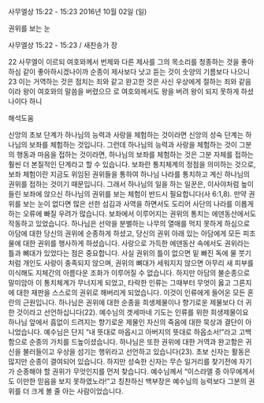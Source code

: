 사무엘상 15:22 - 15:23 
2016년 10월 02일 (일)

권위를 보는 눈



사무엘상 15:22 - 15:23 / 새찬송가  장


22 사무엘이 이르되 여호와께서 번제와 다른 제사를 그의 목소리를 청종하는 것을 좋아하심 같이 좋아하시겠나이까 순종이 제사보다 낫고 듣는 것이 숫양의 기름보다 나으니 23 이는 거역하는 것은 점치는 죄와 같고 완고한 것은 사신 우상에게 절하는 죄와 같음이라 왕이 여호와의 말씀을 버렸으므
로 여호와께서도 왕을 버려 왕이 되지 못하게 하셨나이다 하니

해석도움





신앙의 초보 단계가 하나님의 능력과 사랑을 체험하는 것이라면 신앙의 성숙 단계는 하나님의 보좌를 체험하는 것입니다. 그런데 하나님의 능력과 사랑을 체험하는 것이 그분의 행동과 마음을 접하는 것이라면, 하나님의 보좌를 체험하는 것은 그분 자체를 접하는 훨씬 더 본질적인 단계라고 할 수 있습니다. 보좌란 통치체계의 정점을 의미하는 것으로, 보좌 체험이란 지금도 위임된 권위들을 통하여 하나님 나라를 통치하고 계신 하나님의 권위를 접하는 것이기 때문입니다. 그래서 하나님의 일을 하는 일꾼은, 이사야처럼 높이 들린 보좌에 앉으신 하나님의 권위를 보는 체험이 반드시 필요합니다(사 6:1,8). 만약 권위를 보는 눈이 없다면 많은 선한 섬김과 사역을 하면서도 도리어 사단의 나라를 이롭게 하는 오류에 빠질 우려가 많습니다.
보좌에서 이루어지는 권위의 통치는 에덴동산에서도 작동하고 있었습니다.
하나님은 선악을 분별하는 나무의 열매를 먹지 못하게 하심으로 아담에 대한 당신의 권위에 순종하게 하셨고, 당신의 권위 아래 있는 아담에게 모든 피조물에 대한 권위를 행사하게 하셨습니다. 사랑으로 가득한 에덴동산 속에서도 권위라는 틀과 뼈대가 있었다는 점은 중요합니다. 사실 권위의 틀이 없으면 밑 빠진 독에 물 붓기처럼 개인도 사랑이 충족되지 않으며, 권위의 뼈대가 세워지지 않으면 아무리 새 피부를 이식해도 지체간의 아름다운 조화가 이루어질 수 없습니다. 하지만 아담의 불순종으로 말미암아 이 통치체계가 무너지게 되었고, 타락한 인류는 그때부터 무엇이 옳고 그른지에 대한 재판을 스스로의 권위로 해버리게 되었습니다. 이것이 인류에게 들어온 모든 혼란의 근원입니다.
하나님은 권위에 대한 순종을 희생제물이나 향기로운 제물보다 더 귀한 것이라고 선언하십니다(22). 예수님의 겟세마네 기도는 인류를 위한 희생제물이요 하나님 앞에서 흠없이 드려지는 향기로운 제물인 자신의 죽음에 대한 묵상과 결단이 아니었습니다. 예수님은 단지 “내 뜻대로 마옵시고 아버지의 뜻대로 하옵소서!”라고 고백함으로 순종의 가치를 드높이셨습니다.
하나님은 또한 권위에 대한 거역과 완고함은 귀신을 불러들이고 우상을 섬기는 행위라고 선언하고 있습니다(23).
초보 신자는 활동은 많지만 순종이 결여되어 있습니다. 하지만 성숙한 신자는 무슨 일거리를 찾기전에 자기가 순종해야 할 권위가 무엇인지를 먼저 찾습니다. 예수님께서 “이스라엘 중 아무에게서도 이만한 믿음을 보지 못하였노라!”고 칭찬하신 백부장은 예수님의 능력보다 그분의 권위를 더 크게 볼 줄 아는 사람이었습니다.